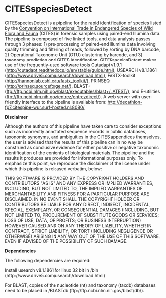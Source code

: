 # CITESspeciesDetect
CITESspeciesDetect is a pipeline for the rapid identification of species listed by the <a href="https://www.cites.org/">Convention on International Trade in Endangered Species of Wild Flora and Fauna</a> (CITES) in forensic samples using paired-end Illumina data. The pipeline is composed of five linked tools, and data analysis passes through 3 phases: 1) pre-processing of paired-end Illumina data involving quality trimming and filtering of reads, followed by sorting by DNA barcode, 2) Operational Taxonomic Unit (OTU) clustering by barcode, and 3) taxonomy prediction and CITES identification. CITESspeciesDetect makes use of the frequently-used software tools Cutadapt v1.9.1 (http://cutadapt.readthedocs.io/en/stable/guide.html), USEARCH v8.1.1861 (http://www.drive5.com/usearch/download.html), FASTX-toolkit (http://hannonlab.cshl.edu/fastx_toolkit/), PRINSEQ (http://prinseq.sourceforge.net/), BLAST+ (ftp://ftp.ncbi.nlm.nih.gov/blast/executables/blast+/LATEST/), and E-utilities (ftp://ftp.ncbi.nlm.nih.gov/entrez/entrezdirect/).
A web server with user-friendly interface to the pipeline is available from: http://decathlon-fp7.citespipe-wur.surf-hosted.nl:8080/


<strong>Disclaimer</strong>

Although the authors of this pipeline have taken care to consider exceptions such as incorrectly annotated sequence records in public databases, taxonomic synonyms, and ambiguities in the CITES appendices themselves, the user is advised that the results of this pipeline can in no way be construed as conclusive evidence for either positive or negative taxonomic identification of the contents of biological materials. The pipeline and the results it produces are provided for informational purposes only. To emphasize this point, we reproduce the disclaimer of the license under which this pipeline is released verbatim, below:

THIS SOFTWARE IS PROVIDED BY THE COPYRIGHT HOLDERS AND CONTRIBUTORS "AS IS" AND ANY EXPRESS OR IMPLIED WARRANTIES, INCLUDING, BUT NOT LIMITED TO, THE IMPLIED WARRANTIES OF MERCHANTABILITY AND FITNESS FOR A PARTICULAR PURPOSE ARE DISCLAIMED. IN NO EVENT SHALL THE COPYRIGHT HOLDER OR CONTRIBUTORS BE LIABLE FOR ANY DIRECT, INDIRECT, INCIDENTAL, SPECIAL, EXEMPLARY, OR CONSEQUENTIAL DAMAGES (INCLUDING, BUT NOT LIMITED TO, PROCUREMENT OF SUBSTITUTE GOODS OR SERVICES; LOSS OF USE, DATA, OR PROFITS; OR BUSINESS INTERRUPTION) HOWEVER CAUSED AND ON ANY THEORY OF LIABILITY, WHETHER IN CONTRACT, STRICT LIABILITY, OR TORT (INCLUDING NEGLIGENCE OR OTHERWISE) ARISING IN ANY WAY OUT OF THE USE OF THIS SOFTWARE, EVEN IF ADVISED OF THE POSSIBILITY OF SUCH DAMAGE.




<strong>Dependencies</strong>

The following dependencies are required:
<p>Install usearch v8.1.1861 for linux 32 bit in /bin (http://www.drive5.com/usearch/download.html)</p>
<p>For BLAST, copies of the nucleotide (nt) and taxonomy (taxdb) databases need to be placed in /BLASTdb (ftp://ftp.ncbi.nlm.nih.gov/blast/db/).</p>


